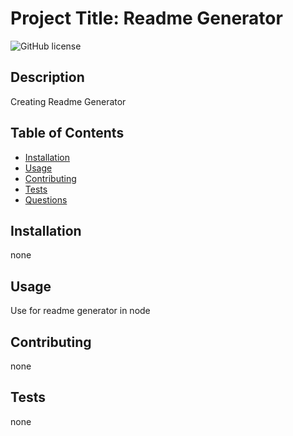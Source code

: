 # Project Title: Readme Generator
![GitHub license](https://img.shields.io/badge/license-MIT-green)

## Description
Creating Readme Generator 

## Table of Contents 
* [Installation](#installation)
* [Usage](#usage)
* [Contributing](#contributing)
* [Tests](#tests)
* [Questions](#questions)

## Installation
none

## Usage
Use for readme generator in node

## Contributing
none

## Tests
none

